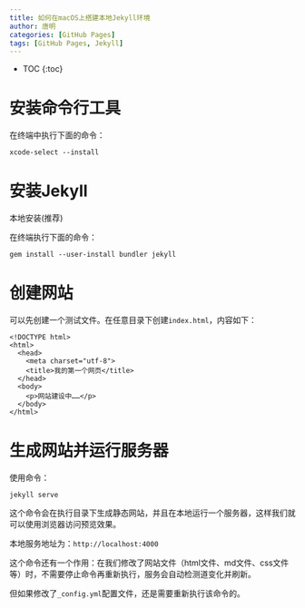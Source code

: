 ```yaml
---
title: 如何在macOS上搭建本地Jekyll环境
author: 唐明
categories: [GitHub Pages]
tags: [GitHub Pages, Jekyll]
---
```

* TOC
{:toc}

# 安装命令行工具

在终端中执行下面的命令：
```
xcode-select --install
```

<!--以上为摘要内容-->

# 安装Jekyll

本地安装(推荐)

在终端执行下面的命令：
```
gem install --user-install bundler jekyll
```

# 创建网站

可以先创建一个测试文件。在任意目录下创建`index.html`，内容如下：

```
<!DOCTYPE html>
<html>
  <head>
    <meta charset="utf-8">
    <title>我的第一个网页</title>
  </head>
  <body>
    <p>网站建设中……</p>
  </body>
</html>
```

# 生成网站并运行服务器

使用命令：
```
jekyll serve
```

这个命令会在执行目录下生成静态网站，并且在本地运行一个服务器，这样我们就可以使用浏览器访问预览效果。

本地服务地址为：`http://localhost:4000`

这个命令还有一个作用：在我们修改了网站文件（html文件、md文件、css文件等）时，不需要停止命令再重新执行，服务会自动检测道变化并刷新。

但如果修改了`_config.yml`配置文件，还是需要重新执行该命令的。
